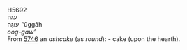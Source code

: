 <body>
  <p>H5692<br>  עגּה  <br> עוּגָּה  ‎  ‛ûggâh  <br><i>oog-gaw‘ </i><br>From <a href="h5746.htm">5746</a>  an <i>ashcake</i> (as <i>round</i>): - cake (upon the hearth).<br></p>
 </body>